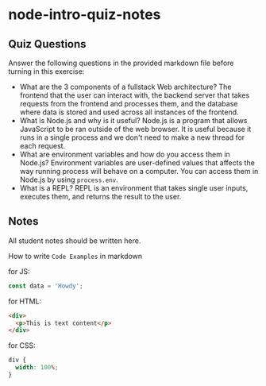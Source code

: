 # node-intro-quiz-notes

## Quiz Questions

Answer the following questions in the provided markdown file before turning in this exercise:

- What are the 3 components of a fullstack Web architecture?
  The frontend that the user can interact with, the backend server that takes requests from the frontend and processes them, and the database where data is stored and used across all instances of the frontend.
- What is Node.js and why is it useful?
  Node.js is a program that allows JavaScript to be ran outside of the web browser. It is useful because it runs in a single process and we don't need to make a new thread for each request.
- What are environment variables and how do you access them in Node.js?
  Environment variables are user-defined values that affects the way running process will behave on a computer. You can access them in Node.js by using `process.env`.
- What is a REPL?
  REPL is an environment that takes single user inputs, executes them, and returns the result to the user.

## Notes

All student notes should be written here.

How to write `Code Examples` in markdown

for JS:

```javascript
const data = 'Howdy';
```

for HTML:

```html
<div>
  <p>This is text content</p>
</div>
```

for CSS:

```css
div {
  width: 100%;
}
```
